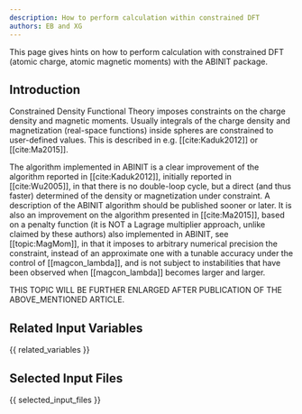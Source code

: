 ```yaml
---
description: How to perform calculation within constrained DFT
authors: EB and XG
---
```

<!--- This is the source file for this topics. Can be edited. -->

This page gives hints on how to perform calculation with constrained DFT (atomic charge, atomic magnetic moments) with the ABINIT package.

## Introduction

Constrained Density Functional Theory imposes constraints on the charge density and magnetic moments. Usually
integrals of the charge density and magnetization (real-space functions) inside spheres are constrained to user-defined
values. This is described in e.g. [[cite:Kaduk2012]] or [[cite:Ma2015]].

The algorithm implemented in ABINIT is a clear improvement of the algorithm reported in [[cite:Kaduk2012]], 
initially reported in [[cite:Wu2005]], in that there is no double-loop cycle, but a direct (and thus faster) determined of the density or magnetization under constraint. 
A description of the ABINIT algorithm should be published sooner or later.
It is also an improvement on the algorithm presented in [[cite:Ma2015]], based on a penalty function (it is NOT a Lagrage multiplier approach, unlike claimed by these authors) also implemented in ABINIT,
see [[topic:MagMom]], in that it imposes to arbitrary numerical precision the constraint, instead of an approximate one with a tunable accuracy under the control of
[[magcon_lambda]],
and is not subject to instabilities that have been observed when [[magcon_lambda]] becomes larger and larger.

THIS TOPIC WILL BE FURTHER ENLARGED AFTER PUBLICATION OF THE ABOVE_MENTIONED ARTICLE.

## Related Input Variables

{{ related_variables }}

## Selected Input Files

{{ selected_input_files }}


